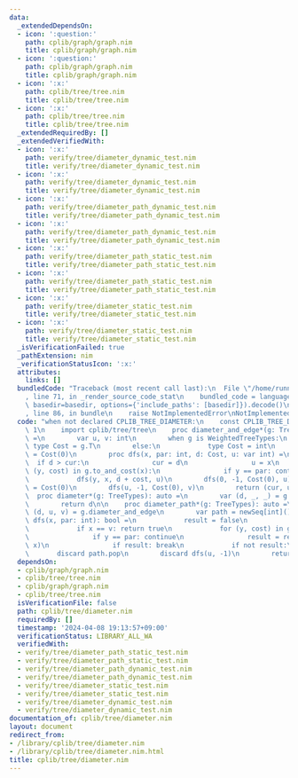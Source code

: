 ```yaml
---
data:
  _extendedDependsOn:
  - icon: ':question:'
    path: cplib/graph/graph.nim
    title: cplib/graph/graph.nim
  - icon: ':question:'
    path: cplib/graph/graph.nim
    title: cplib/graph/graph.nim
  - icon: ':x:'
    path: cplib/tree/tree.nim
    title: cplib/tree/tree.nim
  - icon: ':x:'
    path: cplib/tree/tree.nim
    title: cplib/tree/tree.nim
  _extendedRequiredBy: []
  _extendedVerifiedWith:
  - icon: ':x:'
    path: verify/tree/diameter_dynamic_test.nim
    title: verify/tree/diameter_dynamic_test.nim
  - icon: ':x:'
    path: verify/tree/diameter_dynamic_test.nim
    title: verify/tree/diameter_dynamic_test.nim
  - icon: ':x:'
    path: verify/tree/diameter_path_dynamic_test.nim
    title: verify/tree/diameter_path_dynamic_test.nim
  - icon: ':x:'
    path: verify/tree/diameter_path_dynamic_test.nim
    title: verify/tree/diameter_path_dynamic_test.nim
  - icon: ':x:'
    path: verify/tree/diameter_path_static_test.nim
    title: verify/tree/diameter_path_static_test.nim
  - icon: ':x:'
    path: verify/tree/diameter_path_static_test.nim
    title: verify/tree/diameter_path_static_test.nim
  - icon: ':x:'
    path: verify/tree/diameter_static_test.nim
    title: verify/tree/diameter_static_test.nim
  - icon: ':x:'
    path: verify/tree/diameter_static_test.nim
    title: verify/tree/diameter_static_test.nim
  _isVerificationFailed: true
  _pathExtension: nim
  _verificationStatusIcon: ':x:'
  attributes:
    links: []
  bundledCode: "Traceback (most recent call last):\n  File \"/home/runner/.local/lib/python3.10/site-packages/onlinejudge_verify/documentation/build.py\"\
    , line 71, in _render_source_code_stat\n    bundled_code = language.bundle(stat.path,\
    \ basedir=basedir, options={'include_paths': [basedir]}).decode()\n  File \"/home/runner/.local/lib/python3.10/site-packages/onlinejudge_verify/languages/nim.py\"\
    , line 86, in bundle\n    raise NotImplementedError\nNotImplementedError\n"
  code: "when not declared CPLIB_TREE_DIAMETER:\n    const CPLIB_TREE_DIAMETER* =\
    \ 1\n    import cplib/tree/tree\n    proc diameter_and_edge*(g: TreeTypes): auto\
    \ =\n        var u, v: int\n        when g is WeightedTreeTypes:\n           \
    \ type Cost = g.T\n        else:\n            type Cost = int\n        var cur\
    \ = Cost(0)\n        proc dfs(x, par: int, d: Cost, u: var int) =\n          \
    \  if d > cur:\n                cur = d\n                u = x\n            for\
    \ (y, cost) in g.to_and_cost(x):\n                if y == par: continue\n    \
    \            dfs(y, x, d + cost, u)\n        dfs(0, -1, Cost(0), u)\n        cur\
    \ = Cost(0)\n        dfs(u, -1, Cost(0), v)\n        return (cur, u, v)\n\n  \
    \  proc diameter*(g: TreeTypes): auto =\n        var (d, _, _) = g.diameter_and_edge\n\
    \        return d\n\n    proc diameter_path*(g: TreeTypes): auto =\n        var\
    \ (d, u, v) = g.diameter_and_edge\n        var path = newSeq[int]()\n        proc\
    \ dfs(x, par: int): bool =\n            result = false\n            path.add(x)\n\
    \            if x == v: return true\n            for (y, cost) in g.to_and_cost(x):\n\
    \                if y == par: continue\n                result = result or dfs(y,\
    \ x)\n                if result: break\n            if not result:\n         \
    \       discard path.pop\n        discard dfs(u, -1)\n        return (d, path)\n"
  dependsOn:
  - cplib/graph/graph.nim
  - cplib/tree/tree.nim
  - cplib/graph/graph.nim
  - cplib/tree/tree.nim
  isVerificationFile: false
  path: cplib/tree/diameter.nim
  requiredBy: []
  timestamp: '2024-04-08 19:13:57+09:00'
  verificationStatus: LIBRARY_ALL_WA
  verifiedWith:
  - verify/tree/diameter_path_static_test.nim
  - verify/tree/diameter_path_static_test.nim
  - verify/tree/diameter_path_dynamic_test.nim
  - verify/tree/diameter_path_dynamic_test.nim
  - verify/tree/diameter_static_test.nim
  - verify/tree/diameter_static_test.nim
  - verify/tree/diameter_dynamic_test.nim
  - verify/tree/diameter_dynamic_test.nim
documentation_of: cplib/tree/diameter.nim
layout: document
redirect_from:
- /library/cplib/tree/diameter.nim
- /library/cplib/tree/diameter.nim.html
title: cplib/tree/diameter.nim
---
```

